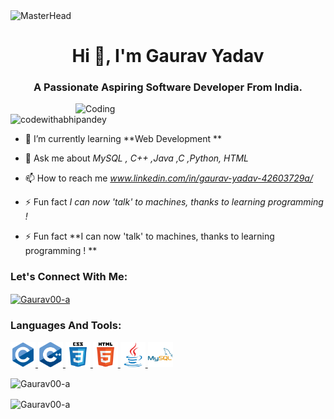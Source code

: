 <img src="https://user-images.githubusercontent.com/109351602/202650321-7f4da361-f98f-4345-8df4-adf352a11322.gif" style="width:2000px; height:300px;" alt="MasterHead">
 
<h1 align="center">Hi 👋, I'm Gaurav Yadav</h1>
 
<h3 align="center">A Passionate Aspiring Software Developer From India.</h3>
 
<img align="right" alt="Coding" width="400" src="https://cdn.dribbble.com/users/1187836/screenshots/6539429/programer.gif">
 

 

 
<p align="left"> <img src="https://komarev.com/ghpvc/?username=codewithabhipandey&label=Profile%20views&color=0e75b6&style=flat" alt="codewithabhipandey" /> </p>
 

 
- 🌱 I’m currently learning **Web Development **
 

 
- 💬 Ask me about *MySQL , C++ ,Java ,C ,Python, HTML*
 

 
- 📫 How to reach me *www.linkedin.com/in/gaurav-yadav-42603729a/*
 

 

- ⚡ Fun fact *I can now 'talk' to machines, thanks to learning programming !*
 

- ⚡ Fun fact **I can now 'talk' to machines, thanks to learning programming ! **
 

 
<h3 align="left">Let's Connect With Me:</h3>
 
<p align="left">
 
<a href="https://www.linkedin.com/in/gaurav-yadav-42603729a/" target="blank"><img align="center" src="https://raw.githubusercontent.com/rahuldkjain/github-profile-readme-generator/master/src/images/icons/Social/linked-in-alt.svg" alt="Gaurav00-a" height="30" width="40" /></a>
 
</p>
 

 
<h3 align="left">Languages And Tools:</h3>
 
<p align="left"> <a href="https://www.cprogramming.com/" target="_blank" rel="noreferrer"> <img src="https://raw.githubusercontent.com/devicons/devicon/master/icons/c/c-original.svg" alt="c" width="40" height="40"/> </a> <a href="https://www.w3schools.com/cpp/" target="_blank" rel="noreferrer"> <img src="https://raw.githubusercontent.com/devicons/devicon/master/icons/cplusplus/cplusplus-original.svg" alt="cplusplus" width="40" height="40"/> </a> <a href="https://www.w3schools.com/css/" target="_blank" rel="noreferrer"> <img src="https://raw.githubusercontent.com/devicons/devicon/master/icons/css3/css3-original-wordmark.svg" alt="css3" width="40" height="40"/> </a> <a href="https://www.w3.org/html/" target="_blank" rel="noreferrer"> <img src="https://raw.githubusercontent.com/devicons/devicon/master/icons/html5/html5-original-wordmark.svg" alt="html5" width="40" height="40"/> </a> <a href="https://www.java.com" target="_blank" rel="noreferrer"> <img src="https://raw.githubusercontent.com/devicons/devicon/master/icons/java/java-original.svg" alt="java" width="40" height="40"/> </a> <a href="https://www.mysql.com/" target="_blank" rel="noreferrer"> <img src="https://raw.githubusercontent.com/devicons/devicon/master/icons/mysql/mysql-original-wordmark.svg" alt="mysql" width="40" height="40"/> </a> </p>
 

 
<p><img align="center" src="https://github-readme-stats.vercel.app/api/top-langs?username=gaurav00-a&show_icons=true&locale=en&layout=compact" alt="Gaurav00-a" /></p>
 

 
<p><img align="center" src="https://github-readme-streak-stats.herokuapp.com/?user=Gaurav00-a&" alt="Gaurav00-a" /></p>

